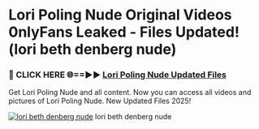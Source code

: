 # Lori Poling Nude Original Videos 0nlyFans Leaked - Files Updated! (lori beth denberg nude)

<h3>🔴 CLICK HERE 🌐==►► <a href="https://tinyurl.com/2p9ay9w9" rel="nofollow">Lori Poling Nude Updated Files</a></h3>

Get Lori Poling Nude and all content. Now you can access all videos and pictures of Lori Poling Nude. New Updated Files 2025!

[![lori beth denberg nude](https://i.imgur.com/KQgVmj3.gif)](https://tinyurl.com/2p9ay9w9)
lori beth denberg nude